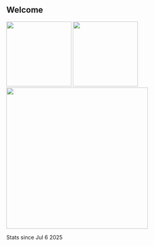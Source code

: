 ## Welcome

<div align="left">
<span>  </span>
<img height="170px" src="https://github-readme-stats.vercel.app/api?username=MarvynBailly&count_private=true&show_icons=true&theme=radical&rank_icon=percentile" /><span>  </span><img height="170px" src="https://github-readme-stats.vercel.app/api/top-langs/?username=MarvynBailly&layout=compact&langs_count=8&theme=radical&count_private=true" /> <span>  </span> <img height="370px" src="https://github-readme-stats.vercel.app/api/wakatime?username=marvynb\&layout=compact&theme=radical"/>
<span>  </span>

Stats since Jul 6 2025


</div>
